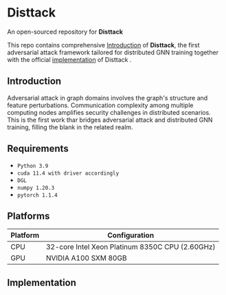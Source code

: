 # Disttack
An open-sourced repository for **Disttack**

This repo contains comprehensive [Introduction](#Introduction) of **Disttack**, the first adversarial attack framework tailored for distributed GNN training together with the official [implementation](#implementation) of Disttack </b>.

## Introduction
Adversarial attack in graph domains involves the graph's structure and feature perturbations. Communication complexity among multiple computing nodes amplifies security challenges in distributed scenarios. This is the first work thar bridges adversarial attack and distributed GNN training, filling the blank in the related realm.

## Requirements
* `Python 3.9`
* `cuda 11.4 with driver accordingly`
* `DGL`
* `numpy 1.20.3`
* `pytorch 1.1.4`

## Platforms
| Platform | Configuration |
| ---------- |---------- |
| CPU | 32-core Intel Xeon Platinum 8350C CPU (2.60GHz) |
| GPU | NVIDIA A100 SXM 80GB |

## Implementation
